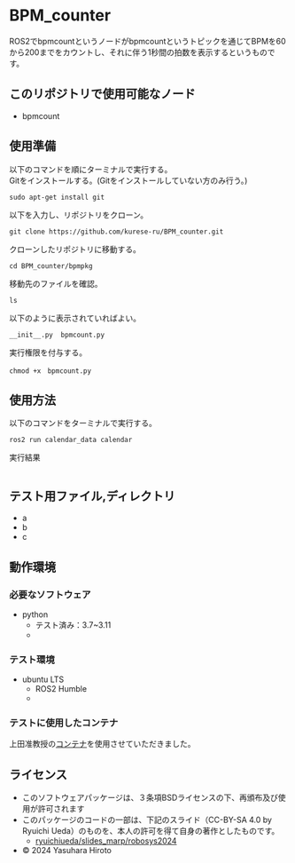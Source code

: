 # BPM_counter
ROS2でbpmcountというノードがbpmcountというトピックを通じてBPMを60から200までをカウントし、それに伴う1秒間の拍数を表示するというものです。
## このリポジトリで使用可能なノード
* bpmcount

## 使用準備
以下のコマンドを順にターミナルで実行する。  
Gitをインストールする。(Gitをインストールしていない方のみ行う。)  
```
sudo apt-get install git
```  
以下を入力し、リポジトリをクローン。  
```
git clone https://github.com/kurese-ru/BPM_counter.git
```  
クローンしたリポジトリに移動する。  
```
cd BPM_counter/bpmpkg
```  
移動先のファイルを確認。  
```
ls
```
以下のように表示されていればよい。
```
__init__.py  bpmcount.py
```  
実行権限を付与する。  
```
chmod +x　bpmcount.py
```  
## 使用方法
以下のコマンドをターミナルで実行する。  
```
ros2 run calendar_data calendar
```  
実行結果  
```

```
## テスト用ファイル,ディレクトリ
* a  
* b  
* c

## 動作環境

### 必要なソフトウェア
* python
  * テスト済み：3.7~3.11
  * 
### テスト環境
* ubuntu LTS
  * ROS2 Humble
  * 
### テストに使用したコンテナ  
上田准教授の[コンテナ](https://hub.docker.com/repository/docker/ryuichiueda/ubuntu22.04-ros2)を使用させていただきました。

## ライセンス
- このソフトウェアパッケージは、３条項BSDライセンスの下、再頒布及び使用が許可されます
- このパッケージのコードの一部は、下記のスライド（CC-BY-SA 4.0 by Ryuichi Ueda）のものを、本人の許可を得て自身の著作としたものです。
  - [ryuichiueda/slides_marp/robosys2024](https://github.com/ryuichiueda/slides_marp/tree/master/robosys2024)
- © 2024 Yasuhara Hiroto
